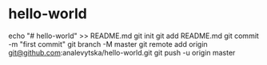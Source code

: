 # hello-world
echo "# hello-world" >> README.md
git init
git add README.md
git commit -m "first commit"
git branch -M master
git remote add origin git@github.com:analevytska/hello-world.git
git push -u origin master

